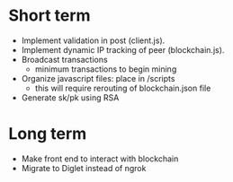 # Short term
- Implement validation in post (client.js).
- Implement dynamic IP tracking of peer (blockchain.js).
- Broadcast transactions
  - minimum transactions to begin mining
- Organize javascript files: place in /scripts
  - this will require rerouting of blockchain.json file
- Generate sk/pk using RSA

# Long term
- Make front end to interact with blockchain
- Migrate to Diglet instead of ngrok
